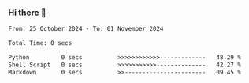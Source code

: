 ### Hi there 👋

<!--
**ututono/ututono** is a ✨ _special_ ✨ repository because its `README.md` (this file) appears on your GitHub profile.

Here are some ideas to get you started:

- 🔭 I’m currently working on ...
- 🌱 I’m currently learning ...
- 👯 I’m looking to collaborate on ...
- 🤔 I’m looking for help with ...
- 💬 Ask me about ...
- 📫 How to reach me: ...
- 😄 Pronouns: ...
- ⚡ Fun fact: ...
-->



<!--START_SECTION:waka-->

```txt
From: 25 October 2024 - To: 01 November 2024

Total Time: 0 secs

Python         0 secs          >>>>>>>>>>>>-------------   48.29 %
Shell Script   0 secs          >>>>>>>>>>>--------------   42.27 %
Markdown       0 secs          >>-----------------------   09.45 %
```

<!--END_SECTION:waka-->
